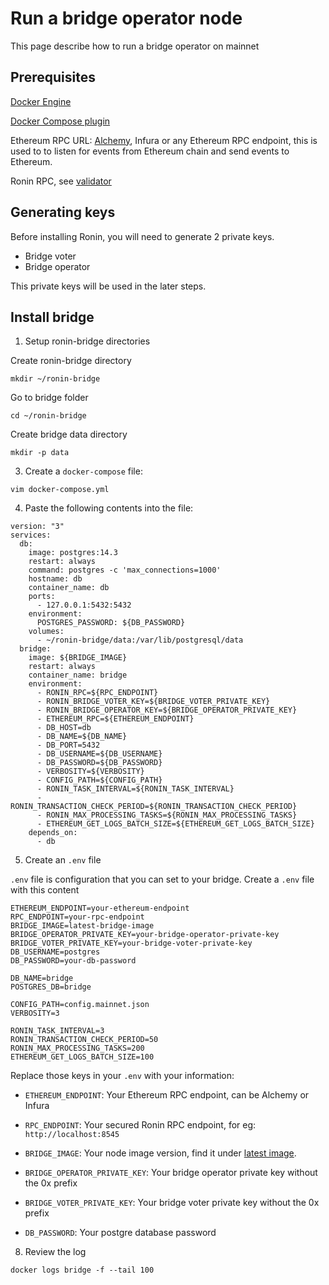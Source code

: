 # Run a bridge operator node

This page describe how to run a bridge operator on mainnet

## Prerequisites

[Docker Engine](https://docs.docker.com/engine/install/)

[Docker Compose plugin](https://docs.docker.com/compose/install/)

Ethereum RPC URL:
[Alchemy](https://www.alchemy.com/overviews/private-rpc-endpoint), Infura or any Ethereum RPC endpoint, this is used to to listen for
events from Ethereum chain and send events to Ethereum.

Ronin RPC, see [validator](/docs/node-operators/mainnet/validator)

## Generating keys

Before installing Ronin, you will need to generate 2 private keys. 

- Bridge voter 
- Bridge operator 

This private keys will be used in the later steps.

## Install bridge
1. Setup ronin-bridge directories
   
Create ronin-bridge directory
```
mkdir ~/ronin-bridge
```

Go to bridge folder
```
cd ~/ronin-bridge
```

Create bridge data directory
```
mkdir -p data
```

3. Create a `docker-compose` file:
   
```
vim docker-compose.yml
```

4. Paste the following contents into the file:
   
```
version: "3"
services:
  db:
    image: postgres:14.3
    restart: always
    command: postgres -c 'max_connections=1000'
    hostname: db
    container_name: db
    ports:
      - 127.0.0.1:5432:5432
    environment:
      POSTGRES_PASSWORD: ${DB_PASSWORD}
    volumes:
      - ~/ronin-bridge/data:/var/lib/postgresql/data
  bridge:
    image: ${BRIDGE_IMAGE}
    restart: always
    container_name: bridge
    environment:
      - RONIN_RPC=${RPC_ENDPOINT}
      - RONIN_BRIDGE_VOTER_KEY=${BRIDGE_VOTER_PRIVATE_KEY}
      - RONIN_BRIDGE_OPERATOR_KEY=${BRIDGE_OPERATOR_PRIVATE_KEY}
      - ETHEREUM_RPC=${ETHEREUM_ENDPOINT}
      - DB_HOST=db
      - DB_NAME=${DB_NAME}
      - DB_PORT=5432
      - DB_USERNAME=${DB_USERNAME}
      - DB_PASSWORD=${DB_PASSWORD}
      - VERBOSITY=${VERBOSITY}
      - CONFIG_PATH=${CONFIG_PATH}
      - RONIN_TASK_INTERVAL=${RONIN_TASK_INTERVAL}
      - RONIN_TRANSACTION_CHECK_PERIOD=${RONIN_TRANSACTION_CHECK_PERIOD}
      - RONIN_MAX_PROCESSING_TASKS=${RONIN_MAX_PROCESSING_TASKS}
      - ETHEREUM_GET_LOGS_BATCH_SIZE=${ETHEREUM_GET_LOGS_BATCH_SIZE}
    depends_on:
      - db
```

5. Create an `.env` file

`.env` file is configuration that you can set to your bridge.
Create a `.env` file with this content 

```
ETHEREUM_ENDPOINT=your-ethereum-endpoint
RPC_ENDPOINT=your-rpc-endpoint
BRIDGE_IMAGE=latest-bridge-image
BRIDGE_OPERATOR_PRIVATE_KEY=your-bridge-operator-private-key
BRIDGE_VOTER_PRIVATE_KEY=your-bridge-voter-private-key
DB_USERNAME=postgres
DB_PASSWORD=your-db-password

DB_NAME=bridge
POSTGRES_DB=bridge

CONFIG_PATH=config.mainnet.json
VERBOSITY=3

RONIN_TASK_INTERVAL=3
RONIN_TRANSACTION_CHECK_PERIOD=50
RONIN_MAX_PROCESSING_TASKS=200
ETHEREUM_GET_LOGS_BATCH_SIZE=100
```

Replace those keys in your `.env` with your information:

- `ETHEREUM_ENDPOINT`: Your Ethereum RPC endpoint, can be Alchemy or Infura

- `RPC_ENDPOINT`: Your secured Ronin RPC endpoint, for eg: `http://localhost:8545`

- `BRIDGE_IMAGE`: Your node image version, find it under [latest image](/docs/node-operators/mainnet/latest-release#latest-image).

- `BRIDGE_OPERATOR_PRIVATE_KEY`: Your bridge operator private key without the 0x prefix

- `BRIDGE_VOTER_PRIVATE_KEY`: Your bridge voter private key without the 0x prefix

- `DB_PASSWORD`: Your postgre database password


8. Review the log 

```
docker logs bridge -f --tail 100
```

